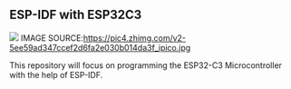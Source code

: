 ESP-IDF with ESP32C3
-----

![](https://pic4.zhimg.com/v2-5ee59ad347ccef2d6fa2e030b014da3f_ipico.jpg)
IMAGE SOURCE:https://pic4.zhimg.com/v2-5ee59ad347ccef2d6fa2e030b014da3f_ipico.jpg

This repository will focus on programming the ESP32-C3 Microcontroller with the help of ESP-IDF.

